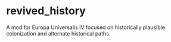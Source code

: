 # revived_history
A mod for Europa Universalis IV focused on historically plausible colonization and alternate historical paths.
